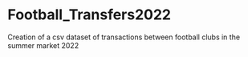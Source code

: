 # Football_Transfers2022
Creation of a csv dataset of transactions between football clubs in the summer market 2022
